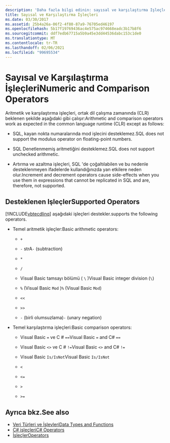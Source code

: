 ```yaml
---
description: 'Daha fazla bilgi edinin: sayısal ve karşılaştırma Işleçleri'
title: Sayısal ve Karşılaştırma İşleçleri
ms.date: 03/30/2017
ms.assetid: 25b4a26a-06f2-4f80-87a9-76705ed46197
ms.openlocfilehash: 5b17f19769436ac4e575ac974668eadc3b17b8f6
ms.sourcegitcommit: ddf7edb67715a5b9a45e3dd44536dabc153c1de0
ms.translationtype: MT
ms.contentlocale: tr-TR
ms.lasthandoff: 02/06/2021
ms.locfileid: "99695534"
---
```

# <a name="numeric-and-comparison-operators"></a><span data-ttu-id="72c36-103">Sayısal ve Karşılaştırma İşleçleri</span><span class="sxs-lookup"><span data-stu-id="72c36-103">Numeric and Comparison Operators</span></span>

<span data-ttu-id="72c36-104">Aritmetik ve karşılaştırma işleçleri, ortak dil çalışma zamanında (CLR) beklenen şekilde aşağıdaki gibi çalışır:</span><span class="sxs-lookup"><span data-stu-id="72c36-104">Arithmetic and comparison operators work as expected in the common language runtime (CLR) except as follows:</span></span>

- <span data-ttu-id="72c36-105">SQL, kayan nokta numaralarında mod işlecini desteklemez.</span><span class="sxs-lookup"><span data-stu-id="72c36-105">SQL does not support the modulus operator on floating-point numbers.</span></span>

- <span data-ttu-id="72c36-106">SQL Denetlenmemiş aritmetiğini desteklemez.</span><span class="sxs-lookup"><span data-stu-id="72c36-106">SQL does not support unchecked arithmetic.</span></span>

- <span data-ttu-id="72c36-107">Artırma ve azaltma işleçleri, SQL 'de çoğaltılabilen ve bu nedenle desteklenmeyen ifadelerde kullandığınızda yan etkilere neden olur.</span><span class="sxs-lookup"><span data-stu-id="72c36-107">Increment and decrement operators cause side-effects when you use them in expressions that cannot be replicated in SQL and are, therefore, not supported.</span></span>

## <a name="supported-operators"></a><span data-ttu-id="72c36-108">Desteklenen Işleçler</span><span class="sxs-lookup"><span data-stu-id="72c36-108">Supported Operators</span></span>

[!INCLUDE[vbtecdlinq](../../../../../../includes/vbtecdlinq-md.md)] <span data-ttu-id="72c36-109">aşağıdaki işleçleri destekler.</span><span class="sxs-lookup"><span data-stu-id="72c36-109">supports the following operators.</span></span>

- <span data-ttu-id="72c36-110">Temel aritmetik işleçler:</span><span class="sxs-lookup"><span data-stu-id="72c36-110">Basic arithmetic operators:</span></span>

  - `+`

  - <span data-ttu-id="72c36-111">`-` strA</span><span class="sxs-lookup"><span data-stu-id="72c36-111">`-` (subtraction)</span></span>

  - `*`

  - `/`

  - <span data-ttu-id="72c36-112">Visual Basic tamsayı bölümü ( `\` )</span><span class="sxs-lookup"><span data-stu-id="72c36-112">Visual Basic integer division (`\`)</span></span>

  - <span data-ttu-id="72c36-113">`%` (Visual Basic `Mod` )</span><span class="sxs-lookup"><span data-stu-id="72c36-113">`%` (Visual Basic `Mod`)</span></span>

  - `<<`

  - `>>`

  - <span data-ttu-id="72c36-114">`-` (birli olumsuzlama)</span><span class="sxs-lookup"><span data-stu-id="72c36-114">`-` (unary negation)</span></span>

- <span data-ttu-id="72c36-115">Temel karşılaştırma işleçleri:</span><span class="sxs-lookup"><span data-stu-id="72c36-115">Basic comparison operators:</span></span>

  - <span data-ttu-id="72c36-116">Visual Basic `=` ve C # `==`</span><span class="sxs-lookup"><span data-stu-id="72c36-116">Visual Basic `=` and C# `==`</span></span>

  - <span data-ttu-id="72c36-117">Visual Basic `<>` ve C # `!=`</span><span class="sxs-lookup"><span data-stu-id="72c36-117">Visual Basic `<>` and C# `!=`</span></span>

  - <span data-ttu-id="72c36-118">Visual Basic `Is/IsNot`</span><span class="sxs-lookup"><span data-stu-id="72c36-118">Visual Basic `Is/IsNot`</span></span>

  - `<`

  - `<=`

  - `>`

  - `>=`

## <a name="see-also"></a><span data-ttu-id="72c36-119">Ayrıca bkz.</span><span class="sxs-lookup"><span data-stu-id="72c36-119">See also</span></span>

- [<span data-ttu-id="72c36-120">Veri Türleri ve İşlevleri</span><span class="sxs-lookup"><span data-stu-id="72c36-120">Data Types and Functions</span></span>](data-types-and-functions.md)
- [<span data-ttu-id="72c36-121">C# işleçleri</span><span class="sxs-lookup"><span data-stu-id="72c36-121">C# Operators</span></span>](../../../../../csharp/language-reference/operators/index.md)
- [<span data-ttu-id="72c36-122">İşleçler</span><span class="sxs-lookup"><span data-stu-id="72c36-122">Operators</span></span>](../../../../../visual-basic/language-reference/operators/index.md)
